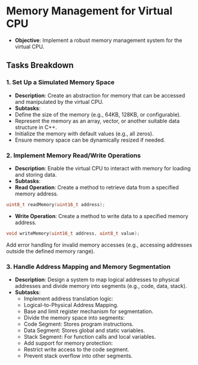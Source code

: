 # Memory Management for Virtual CPU
- **Objective**: Implement a robust memory management system for the virtual CPU.

## Tasks Breakdown
### 1. Set Up a Simulated Memory Space
- **Description**: Create an abstraction for memory that can be accessed and manipulated by the virtual CPU.
- **Subtasks**:
- Define the size of the memory (e.g., 64KB, 128KB, or configurable).
- Represent the memory as an array, vector, or another suitable data structure in C++.
- Initialize the memory with default values (e.g., all zeros).
- Ensure memory space can be dynamically resized if needed.
  
### 2. Implement Memory Read/Write Operations
- **Description**: Enable the virtual CPU to interact with memory for loading and storing data.
- **Subtasks**:
- **Read Operation**: Create a method to retrieve data from a specified memory address.
```cpp
uint8_t readMemory(uint16_t address);
```
- **Write Operation**: Create a method to write data to a specified memory address.
```cpp
void writeMemory(uint16_t address, uint8_t value);
```
Add error handling for invalid memory accesses (e.g., accessing addresses outside the defined memory range).

### 3. Handle Address Mapping and Memory Segmentation
- **Description**: Design a system to map logical addresses to physical addresses and divide memory into segments (e.g., code, data, stack).
- **Subtasks**:
  - Implement address translation logic:
   - Logical-to-Physical Address Mapping.
   - Base and limit register mechanism for segmentation.
  - Divide the memory space into segments:
   - Code Segment: Stores program instructions.
   - Data Segment: Stores global and static variables.
   - Stack Segment: For function calls and local variables.
  - Add support for memory protection:
   - Restrict write access to the code segment.
   - Prevent stack overflow into other segments.



